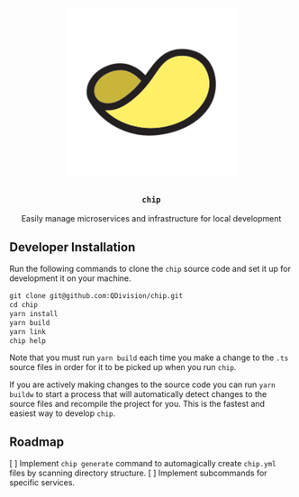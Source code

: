 <h1 align="center">
<!-- Logo Credit: https://www.iconfinder.com/icons/1760341/chip_potato_chip_snack_icon
 -->
<img alt="chip" height="300" src="assets/chip.svg">
</h1>

<div align="center">
  <h3><code>chip</code></h3>
</div>
<div align="center">
   Easily manage microservices and infrastructure for local development 
</div>

## Developer Installation

Run the following commands to clone the `chip` source code and set it up for development it on your machine.

```
git clone git@github.com:QDivision/chip.git
cd chip
yarn install
yarn build
yarn link
chip help
```

Note that you must run `yarn build` each time you make a change to the `.ts` source files in order for it to be picked up when you run `chip`.

If you are actively making changes to the source code you can run `yarn buildw` to start a process that will automatically detect changes to the source files and recompile the project for you. This is the fastest and easiest way to develop `chip`.

## Roadmap

[ ] Implement `chip generate` command to automagically create `chip.yml` files by scanning directory structure.
[ ] Implement subcommands for specific services.

